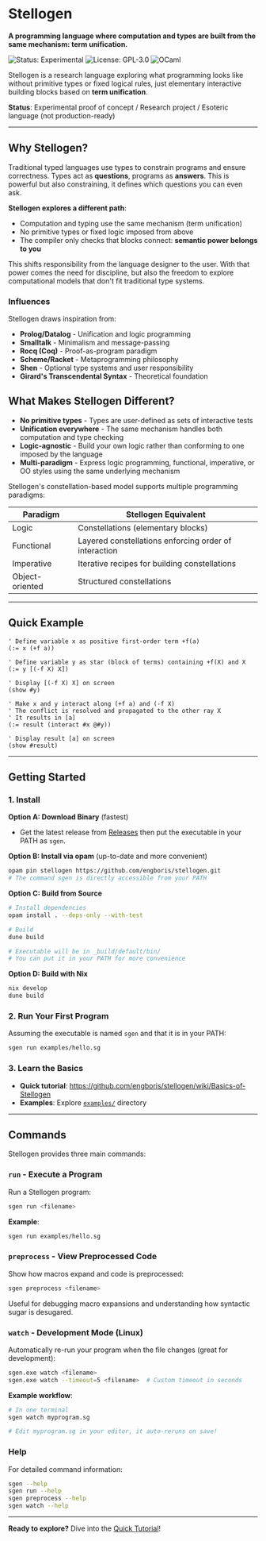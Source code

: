 # Stellogen

**A programming language where computation and types are built from the same mechanism: term unification.**

![Status: Experimental](https://img.shields.io/badge/status-experimental-orange)
![License: GPL-3.0](https://img.shields.io/badge/license-GPL--3.0-blue)
![OCaml](https://img.shields.io/badge/built_with-OCaml-ec6813)

Stellogen is a research language exploring what programming looks like without
primitive types or fixed logical rules, just elementary interactive building
blocks based on **term unification**.

**Status**: Experimental proof of concept / Research project / Esoteric language (not production-ready)

---

## Why Stellogen?

Traditional typed languages use types to constrain programs and ensure
correctness. Types act as **questions**, programs as **answers**. This is
powerful but also constraining, it defines which questions you can even ask.

**Stellogen explores a different path**:
- Computation and typing use the same mechanism (term unification)
- No primitive types or fixed logic imposed from above
- The compiler only checks that blocks connect: **semantic power belongs to you**

This shifts responsibility from the language designer to the user. With that
power comes the need for discipline, but also the freedom to explore
computational models that don't fit traditional type systems.

### Influences

Stellogen draws inspiration from:
- **Prolog/Datalog** - Unification and logic programming
- **Smalltalk** - Minimalism and message-passing
- **Rocq (Coq)** - Proof-as-program paradigm
- **Scheme/Racket** - Metaprogramming philosophy
- **Shen** - Optional type systems and user responsibility
- **Girard's Transcendental Syntax** - Theoretical foundation

## What Makes Stellogen Different?

- **No primitive types** - Types are user-defined as sets of interactive tests
- **Unification everywhere** - The same mechanism handles both computation and type checking
- **Logic-agnostic** - Build your own logic rather than conforming to one imposed by the language
- **Multi-paradigm** - Express logic programming, functional, imperative, or OO styles using the same underlying mechanism

Stellogen's constellation-based model supports multiple programming paradigms:

| Paradigm        | Stellogen Equivalent                                     |
| --------------- | -------------------------------------------------------- |
| Logic           | Constellations (elementary blocks)                       |
| Functional      | Layered constellations enforcing order of interaction    |
| Imperative      | Iterative recipes for building constellations            |
| Object-oriented | Structured constellations                                |

---

## Quick Example

```stellogen
' Define variable x as positive first-order term +f(a)
(:= x (+f a))

' Define variable y as star (block of terms) containing +f(X) and X
(:= y [(-f X) X])

' Display [(-f X) X] on screen
(show #y)

' Make x and y interact along (+f a) and (-f X)
' The conflict is resolved and propagated to the other ray X
' It results in [a]
(:= result (interact #x @#y))

' Display result [a] on screen
(show #result)
```

---

## Getting Started

### 1. Install

**Option A: Download Binary** (fastest)
- Get the latest release from [Releases](https://github.com/engboris/stellogen/releases)
then put the executable in your PATH as `sgen`.

**Option B: Install via opam** (up-to-date and more convenient)
```bash
opam pin stellogen https://github.com/engboris/stellogen.git
# The command sgen is directly accessible from your PATH
```

**Option C: Build from Source**
```bash
# Install dependencies
opam install . --deps-only --with-test

# Build
dune build

# Executable will be in _build/default/bin/
# You can put it in your PATH for more convenience
```

**Option D: Build with Nix**
```bash
nix develop
dune build
```

### 2. Run Your First Program

Assuming the executable is named `sgen` and that it is in your PATH:

```bash
sgen run examples/hello.sg
```

### 3. Learn the Basics

- **Quick tutorial**: https://github.com/engboris/stellogen/wiki/Basics-of-Stellogen
- **Examples**: Explore [`examples/`](examples/) directory

---

## Commands

Stellogen provides three main commands:

### `run` - Execute a Program

Run a Stellogen program:

```bash
sgen run <filename>
```

**Example**:
```bash
sgen run examples/hello.sg
```

### `preprocess` - View Preprocessed Code

Show how macros expand and code is preprocessed:

```bash
sgen preprocess <filename>
```

Useful for debugging macro expansions and understanding how syntactic sugar is desugared.

### `watch` - Development Mode (Linux)

Automatically re-run your program when the file changes (great for development):

```bash
sgen.exe watch <filename>
sgen.exe watch --timeout=5 <filename>  # Custom timeout in seconds
```

**Example workflow**:
```bash
# In one terminal
sgen watch myprogram.sg

# Edit myprogram.sg in your editor, it auto-reruns on save!
```

### Help

For detailed command information:
```bash
sgen --help
sgen run --help
sgen preprocess --help
sgen watch --help
```

---

**Ready to explore?** Dive into the [Quick Tutorial](https://github.com/engboris/stellogen/wiki/Basics-of-Stellogen)!
